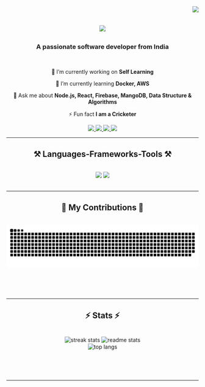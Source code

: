 <img align="right" src="https://visitor-badge.laobi.icu/badge?page_id=salesp07.salesp07" />

<h1 align="center">
    <img src="https://readme-typing-svg.herokuapp.com/?font=Righteous&size=35&center=true&vCenter=true&width=500&height=70&duration=4000&lines=Hi+There!+👋;+I'm+ANUJ+KUMAR!;" />
</h1>

<h3 align="center">A passionate software developer from India</h3>

<br/>

<div align="center">
 
 🔭 I’m currently working on **Self Learning**
 
 🌱 I’m currently learning **Docker, AWS**

💬 Ask me about **Node.js, React, Firebase, MangoDB, Data Structure & Algorithms**

⚡ Fun fact **I am a Cricketer**

 </div>
 
<div align="center"> 
  <a href="mailto:anujj.officiall@gmail.com">
    <img src="https://img.shields.io/badge/Gmail-333333?style=for-the-badge&logo=gmail&logoColor=red" />
  </a>
<a href="https://www.linkedin.com/in/anuj-kumar-77aa14256/">
    <img src="https://img.shields.io/badge/LinkedIn-333333?style=for-the-badge&logo=LinkedIn&logoColor=blue" />
  </a>
  <a href="https://leetcode.com/officiall_anujj/" target="_blank">
    <img src="https://img.shields.io/badge/LeetCode-333333?style=for-the-badge&logo=LeetCode&logoColor=Orange" /> <!-- sqlite, safari, google-chrome are other good icon options -->
  </a>
 </a>
   <a href="https://auth.geeksforgeeks.org/user/anujjofficiall">
    <img src="https://img.shields.io/badge/GeeksforGeeks-333333?style=for-the-badge&logo=GeeksforGeeks&logoColor=Green" />
  </a>
</div>

 <hr/>
 
<h2 align="center">⚒️ Languages-Frameworks-Tools ⚒️</h2>
<br/>
<div align="center">
    <img src="https://skillicons.dev/icons?i=react,bootstrap,mui,html,css,vscode,github,figma,tailwind,git,r" />
    <img src="https://skillicons.dev/icons?i=nodejs,python,javascript,typescript,express,firebase,mongodb,c,java,nextjs,mysql,flask" /><br>
</div>

<br/>
<hr/>

<div align="center">
  <h2>🐍 My Contributions 🐍</h2>
  <br>
  <img alt="snake eating my contributions" src="https://raw.githubusercontent.com/salesp07/salesp07/output/github-contribution-grid-snake.svg" />
  
  <br/><br/><br/>
</div>

<hr/>

<h2 align="center">⚡ Stats ⚡</h2>
<br>
<div align=centre>
<div align=center>
  <img width=390 src="https://github-readme-streak-stats-salesp07.vercel.app/?user=Zero-Onee&count_private=true&theme=react&border_radius=10" alt="streak stats"/>
  <img width=390 src="https://github-readme-stats-salesp07.vercel.app/api?username=Zero-Onee&count_private=true&show_icons=true&theme=react&rank_icon=github&border_radius=10" alt="readme stats" />
  <br/>
  <img width=325 align="center" src="https://github-readme-stats-salesp07.vercel.app/api/top-langs/?username=Zero-Onee&hide=HTML&langs_count=8&layout=compact&theme=react&border_radius=10&size_weight=0.5&count_weight=0.5&exclude_repo=github-readme-stats" alt="top langs" />
</div>
  <br/>

</div>

<br/><br/>

<hr/>

<br/>



<br/>
